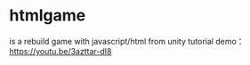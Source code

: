 # htmlgame
is a rebuild game with javascript/html from unity tutorial 
demo：https://youtu.be/3azttar-dI8
